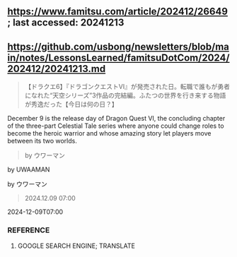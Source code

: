 ## https://www.famitsu.com/article/202412/26649; last accessed: 20241213

## https://github.com/usbong/newsletters/blob/main/notes/LessonsLearned/famitsuDotCom/2024/202412/20241213.md

> 【ドラクエ6】『ドラゴンクエストVI』が発売された日。転職で誰もが勇者になれた“天空シリーズ”3作品の完結編。ふたつの世界を行き来する物語が秀逸だった【今日は何の日？】

December 9 is the release day of Dragon Quest VI, the concluding chapter of the three-part Celestial Tale series where anyone could change roles to become the heroic warrior and whose amazing story let players move between its two worlds. 

> by ウワーマン

by UWAAMAN

by ウワーマン

> 2024.12.09 07:00

2024-12-09T07:00 

### REFERENCE

1) GOOGLE SEARCH ENGINE; TRANSLATE